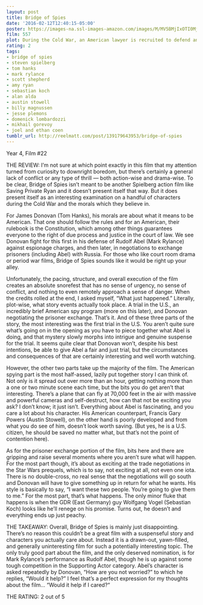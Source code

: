 ```yaml
---
layout: post
title: Bridge of Spies
date: '2016-02-12T12:40:15-05:00'
poster: https://images-na.ssl-images-amazon.com/images/M/MV5BMjIxOTI0MjU5NV5BMl5BanBnXkFtZTgwNzM4OTk4NTE@._V1_SY1000_SX675_AL_.jpg
film: 557
plot: During the Cold War, an American lawyer is recruited to defend an arrested Soviet spy in court, and then help the CIA facilitate an exchange of the spy for the Soviet captured American U2 spy plane pilot, Francis Gary Powers.
rating: 2
tags:
- bridge of spies
- steven spielberg
- tom hanks
- mark rylance
- scott shepherd
- amy ryan
- sebastian koch
- alan alda
- austin stowell
- billy magnussen
- jesse plemons
- domenick lombardozzi
- mikhail gorevoy
- joel and ethan coen
tumblr_url: http://reelmatt.com/post/139179643953/bridge-of-spies
---
```

Year 4, Film #22

THE REVIEW: I’m not sure at which point exactly in this film that my attention turned from curiosity to downright boredom, but there’s certainly a general lack of conflict or any type of thrill — both action-wise and drama-wise. To be clear, Bridge of Spies isn’t meant to be another Spielberg action film like Saving Private Ryan and it doesn’t present itself that way. But it does present itself as an interesting examination on a handful of characters during the Cold War and the morals which they believe in.

For James Donovan (Tom Hanks), his morals are about what it means to be American. That one should follow the rules and for an American, their rulebook is the Constitution, which among other things guarantees everyone to the right of due process and justice in the court of law. We see Donovan fight for this first in his defense of Rudolf Abel (Mark Rylance) against espionage charges, and then later, in negotiations to exchange prisoners (including Abel) with Russia. For those who like court room drama or period war films, Bridge of Spies sounds like it would be right up your alley.

Unfortunately, the pacing, structure, and overall execution of the film creates an absolute snorefest that has no sense of urgency, no sense of conflict, and nothing to even remotely approach a sense of danger. When the credits rolled at the end, I asked myself, “What just happened.” Literally, plot-wise, what story events actually took place. A trial in the U.S., an incredibly brief American spy program (more on this later), and Donovan negotiating the prisoner exchange. That’s it. And of these three parts of the story, the most interesting was the first trial in the U.S. You aren’t quite sure what’s going on in the opening as you have to piece together what Abel is doing, and that mystery slowly morphs into intrigue and genuine suspense for the trial. It seems quite clear that Donovan won’t, despite his best intentions, be able to give Abel a fair and just trial, but the circumstances and consequences of that are certainly interesting and well worth watching.

However, the other two parts take up the majority of the film. The American spying part is the most half-assed, lazily put together story I can think of. Not only is it spread out over more than an hour, getting nothing more than a one or two minute scene each time, but the bits you do get aren’t that interesting. There’s a plane that can fly at 70,000 feet in the air with massive and powerful cameras and self-destruct, how can that not be exciting you ask? I don’t know; it just isn’t. Everything about Abel is fascinating, and you care a lot about his character. His American counterpart, Francis Gary Powers (Austin Stowell), on the other hand is poorly developed and from what you do see of him, doesn’t look worth saving. (But yes, he is a U.S. citizen, he should be saved no matter what, but that’s not the  point of contention here).

As for the prisoner exchange portion of the film, bits here and there are gripping and raise several moments where you aren’t sure what will happen. For the most part though, it’s about as exciting at the trade negotiations in the Star Wars prequels, which is to say, not exciting at all, not even one iota. There is no double-cross, no real sense that the negotiations will go south and Donovan will have to give something up in return for what he wants. His style is basically to say, “I want these two people. You’re going to give them to me.” For the most part, that’s what happens. The only minor fluke that happens is when the GDR (East Germany) guy Wolfgang Vogel (Sebastian Koch) looks like he’ll renege on his promise. Turns out, he doesn’t and everything ends up just peachy.

THE TAKEAWAY: Overall, Bridge of Spies is mainly just disappointing. There’s no reason this couldn’t be a great film with a suspenseful story and characters you actually care about. Instead it is a drawn-out, yawn-filled, and generally uninteresting film for such a potentially interesting topic. The only truly good part about the film, and the only deserved nomination, is for Mark Rylance’s performance as Rudolf Abel, though he is up against some tough competition in the Supporting Actor category. Abel’s character is asked repeatedly by Donovan, “How are you not worried?” to which he replies, “Would it help?” I feel that’s a perfect expression for my thoughts about the film… “Would it help if I cared?“

THE RATING: 2 out of 5
